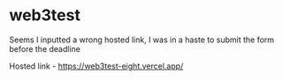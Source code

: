 # web3test

Seems I inputted a wrong hosted link, I was in a haste to submit the form before the deadline

Hosted link - https://web3test-eight.vercel.app/